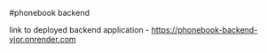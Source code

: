 #phonebook backend

link to deployed backend application - https://phonebook-backend-vjor.onrender.com